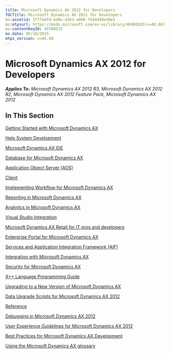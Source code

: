 ```yaml
---
title: Microsoft Dynamics AX 2012 for Developers
TOCTitle: Microsoft Dynamics AX 2012 for Developers
ms:assetid: 577fa6fd-ed8a-4363-a986-7544d49e30e3
ms:mtpsurl: https://msdn.microsoft.com/en-us/library/Hh881815(v=AX.60)
ms:contentKeyID: 45769223
ms.date: 05/18/2015
mtps_version: v=AX.60
---
```


# Microsoft Dynamics AX 2012 for Developers 


_**Applies To:** Microsoft Dynamics AX 2012 R3, Microsoft Dynamics AX 2012 R2, Microsoft Dynamics AX 2012 Feature Pack, Microsoft Dynamics AX 2012_


## In This Section

[Getting Started with Microsoft Dynamics AX](getting-started-with-microsoft-dynamics-ax.md)

[Help System Development](help-system-development.md)

[Microsoft Dynamics AX IDE](microsoft-dynamics-ax-ide.md)

[Database for Microsoft Dynamics AX](database-for-microsoft-dynamics-ax.md)

[Application Object Server (AOS)](application-object-server-aos.md)

[Client](client.md)

[Implementing Workflow for Microsoft Dynamics AX](implementing-workflow-for-microsoft-dynamics-ax.md)

[Reporting in Microsoft Dynamics AX](https://msdn.microsoft.com/en-us/library/ee873263\(v=ax.60\))

[Analytics in Microsoft Dynamics AX](https://msdn.microsoft.com/en-us/library/ee873272\(v=ax.60\))

[Visual Studio Integration](visual-studio-integration.md)

[Microsoft Dynamics AX Retail for IT pros and developers](https://msdn.microsoft.com/en-us/library/jj710398\(v=ax.60\))

[Enterprise Portal for Microsoft Dynamics AX](enterprise-portal-for-microsoft-dynamics-ax.md)

[Services and Application Integration Framework (AIF)](https://msdn.microsoft.com/en-us/library/gg731810\(v=ax.60\))

[Integration with Microsoft Dynamics AX](integration-with-microsoft-dynamics-ax.md)

[Security for Microsoft Dynamics AX](security-for-microsoft-dynamics-ax.md)

[X++ Language Programming Guide](x-language-programming-guide.md)

[Upgrading to a New Version of Microsoft Dynamics AX](upgrading-to-a-new-version-of-microsoft-dynamics-ax.md)

[Data Upgrade Scripts for Microsoft Dynamics AX 2012](data-upgrade-scripts-for-microsoft-dynamics-ax-2012.md)

[Reference](/previous-versions/dynamics/ax-2012/reference/aa626373\(v=ax.60\))

[Debugging in Microsoft Dynamics AX 2012](debugging-in-microsoft-dynamics-ax-2012.md)

[User Experience Guidelines for Microsoft Dynamics AX 2012](user-experience-guidelines-for-microsoft-dynamics-ax-2012.md)

[Best Practices for Microsoft Dynamics AX Development](best-practices-for-microsoft-dynamics-ax-development.md)

[Using the Microsoft Dynamics AX glossary](using-the-microsoft-dynamics-ax-glossary.md)




